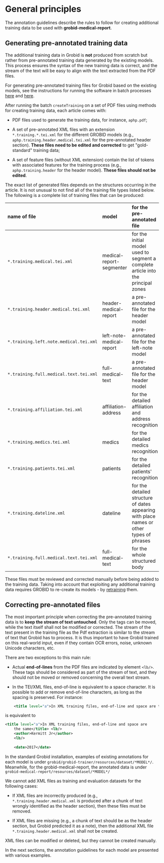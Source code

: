 # General principles

The annotation guidelines describe the rules to follow for creating additional training data to be used with __grobid-medical-report__.

## Generating pre-annotated training data

The additional training data in Grobid is __not__ produced from scratch but rather from pre-annotated training data generated by the existing models. This process ensures the syntax of the new training data is correct, and the stream of the text will be easy to align with the text extracted from the PDF files.

For generating pre-annotated training files for Grobid based on the existing models, see the instructions for running the software in batch processes  [here](../Training-the-medical-report-models-of-Grobid/#generation-of-training-data) and [here](../Grobid-medical-report-batch/#create-training).

After running the batch `createTraining` on a set of PDF files using methods for creating training data, each article comes with:

* PDF files used to generate the training data, for instance, `aphp.pdf`;

* A set of pre-annotated XML files with an extension `*.training.*.tei.xml` for the different GROBID models (e.g., `aphp.training.header.medical.tei.xml` for the pre-annotated header section). __These files need to be edited and corrected__ to get "gold-standard" training data;

* A set of feature files (without XML extension) contain the list of tokens with associated features for the training process (e.g., `aphp.training.header` for the header model). __These files should not be edited__.

The exact list of generated files depends on the structures occurring in the article. It is not unusual to not find all of the training file types listed below. The following is a complete list of training files that can be produced:

| name of file      | model | for the pre-annotated file     |
| :------------- | :---- | :------------- |
| `*.training.medical.tei.xml` | medical-report-segmenter | for the initial model used to segment a complete article into the principal zones |
| `*.training.header.medical.tei.xml` | header-medical-report | a pre-annotated file for the header model |
| `*.training.left.note.medical.tei.xml` | left-note-medical-report | a pre-annotated file for the left-note model |
| `*.training.full.medical.text.tei.xml` | full-medical-text | a pre-annotated file for the header model |
| `*.training.affiliation.tei.xml` | affiliation-address | for the detailed affiliation and address recognition |
| `*.training.medics.tei.xml` | medics | for the detailed medics recognition |
| `*.training.patients.tei.xml` | patients | for the detailed patients' recognition |
| `*.training.dateline.xml` | dateline | for the detailed structure of dates appearing with place names or other types of phrases |
| `*.training.full.medical.text.tei.xml` | full-medical-text | for the whole structured body |

These files must be reviewed and corrected manually before being added to the training data. Taking into account that exploiting any additional training data requires GROBID to re-create its models - by [retraining](../Training-the-medical-report-models-of-Grobid) them.

## Correcting pre-annotated files

The most important principle when correcting the pre-annotated training data is to __keep the stream of text untouched__. Only the tags can be moved, while the text itself shall not be modified or corrected. The stream of the text present in the training file as the Pdf extraction is similar to the stream of text that Grobid has to process. It is thus important to have Grobid trained on this real-world input, even if they contain OCR errors, noise, unknown Unicode characters, etc.   

There are two exceptions to this main rule:

* Actual __end-of-lines__ from the PDF files are indicated by element `<lb/>`. These tags should be considered as part of the stream of text, and they should not be moved or removed concerning the overall text stream. 

* In the TEI/XML files, end-of-line is equivalent to a space character. It is possible to add or remove end-of-line characters, as long as the spacing is preserved. For instance:

```xml
 	<title level="a">In XML training files, end-of-line and space are the same</title> <lb/> <author>Kermitt Jr</author> <lb/> <date>2017</date> 
```

is equivalent to 

```xml
<title level="a">In XML training files, end-of-line and space are 
	the same</title> <lb/> 
	<author>Kermitt Jr</author> 
	<lb/> 
	
	<date>2017</date> 
```

In the standard Grobid installation, examples of existing annotations for each model is under `grobid/grobid-trainer/resources/dataset/*MODEL*/`. Meanwhile, for the grobid-medical-report, the annotated data is under `grobid-medical-report/resources/dataset/*MODEL*/`

We cannot add XML files as training and evaluation datasets for the following cases:
* If XML files are incorrectly produced  (e.g., `*.training.header.medical.xml` is produced after a chunk of text wrongly identified as the header section), then these files must be removed.

* If XML files are missing (e.g., a chunk of text should be as the header section, but Grobid predicted it as a note), then the additional XML file `*.training.header.medical.xml` shall not be created.

XML files can be modified or deleted, but they cannot be created manually.

In the next sections, the annotation guidelines for each model are presented with various examples.
